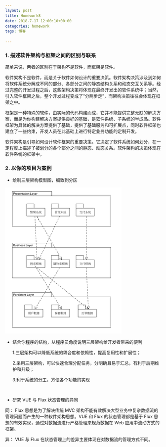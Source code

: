```yaml
---
layout: post
title: Homework8
date: 2018-7-17 12:00:10+00:00
categories: homework
tags: 博客

---
```


### 1. 描述软件架构与框架之间的区别与联系

简单来说，两者的区别在于架构不是软件，而框架是软件。

软件架构不是软件，而是关于软件如何设计的重要决策。软件架构决策涉及到如何将软件系统分解成不同的部分、各部分之间的静态结构关系和动态交互关系等。经过完整的开发过程之后，这些架构决策将体现在最终开发出的软件系统中；当然，引入软件框架之后，整个开发过程变成了“分两步走”，而架构决策往往会体现在框架之中。

框架是一种特殊的软件，由实际的代码构建而成，它并不能提供完整无缺的解决方案，而是为你构建解决方案提供良好的基础，是软件系统、子系统的半成品。软件框架为具体的解决方案提供了基础，提供了基础服务和可扩展点，同时软件框架也建立了一些约束，开发人员在此基础上进行特定业务功能的定制开发。

软件架构是引导如何设计软件框架的重要决策。它决定了软件系统如何划分，在一定程度上描述了被划分的各个部分之间的静态、动态关系。软件架构的决策体现在软件系统的框架中。



### 2. 以你的项目为案例

- 绘制三层架构模型图，细致到分区

![架构](https://github.com/Chengwch/Chengwch.github.io/blob/master/Image/hm8/架构.png)

- 结合你程序的结构，从程序员角度说明三层架构给开发者带来的便利

   1.三层架构可以降低系统的耦合度和依赖性，提高复用性和扩展性；

   2.采用三层架构，可以快速合理分配任务，分明确且易于汇总，有利于后期维护和升级；

   3.利于系统的分工，方便各个功能的实现

  ​


- 研究 VUE 与 Flux 状态管理的异同

同： Flux 思想是为了解决传统 MVC 架构不能有效解决大型业务中复杂数据流的管理问题而产生的一种软件架构思想。VUE 和 Flux 的状态管理都是基于 Flux 思想的有效实现，通过对数据流进行严格管理来规范数据在 Web 应用中流动方式的框架。

异： VUE 与 Flux 在状态管理上的差异主要体现在对数据流的管理方式不同。



